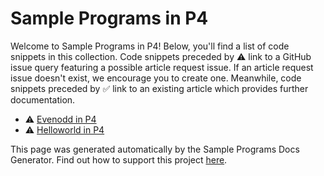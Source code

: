 # Sample Programs in P4

Welcome to Sample Programs in P4! Below, you'll find a list of code snippets in this collection. 
    Code snippets preceded by :warning: link to a GitHub 
    issue query featuring a possible article request issue. If an article request issue 
    doesn't exist, we encourage you to create one. Meanwhile, code snippets preceded 
    by :white_check_mark: link to an existing article which provides further documentation.
    

- :warning: [Evenodd in P4](https://github.com//TheRenegadeCoder/sample-programs-website/issues?utf8=%E2%9C%93&q=is%3Aissue+is%3Aopen+evenodd+p4)
- :warning: [Helloworld in P4](https://github.com//TheRenegadeCoder/sample-programs-website/issues?utf8=%E2%9C%93&q=is%3Aissue+is%3Aopen+helloworld+p4)

This page was generated automatically by the Sample Programs Docs Generator. 
    Find out how to support this project [here](https://github.com/TheRenegadeCoder/sample-programs-docs-generator).